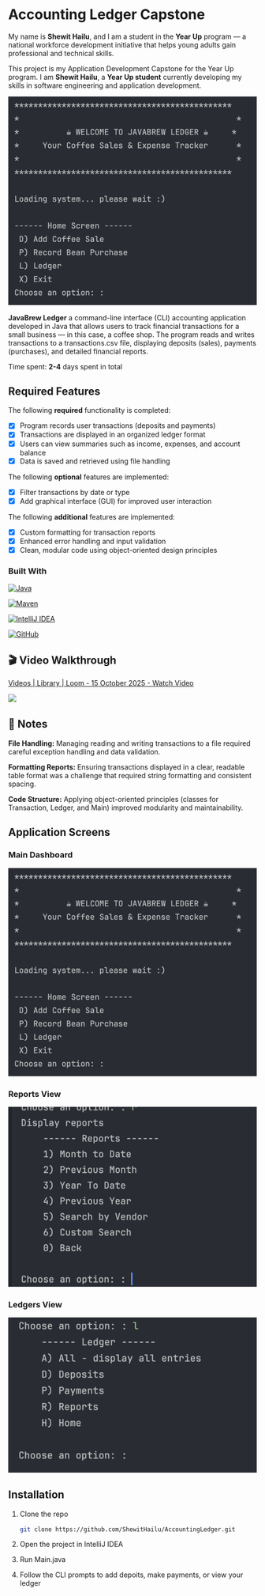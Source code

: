 # Accounting Ledger Capstone

My name is **Shewit Hailu**, and I am a student in the **Year Up** program — a national workforce development initiative that helps young adults gain professional and technical skills.

This project is my Application Development Capstone for the Year Up program. I am **Shewit Hailu**, a **Year Up student** currently developing my skills in software engineering and application development.

![Accounting Ledger Screenshot](images/screen.png)

**JavaBrew Ledger** a command-line interface (CLI) accounting application developed in Java that allows users to track financial transactions for a small business — in this case, a coffee shop. The program reads and writes transactions to a transactions.csv file, displaying deposits (sales), payments (purchases), and detailed financial reports.


Time spent: **2-4** days spent in total

## Required Features

The following **required** functionality is completed:

- [x] Program records user transactions (deposits and payments)
- [x] Transactions are displayed in an organized ledger format
- [x] Users can view summaries such as income, expenses, and account balance
- [x] Data is saved and retrieved using file handling

The following **optional** features are implemented:

- [x] Filter transactions by date or type
- [x] Add graphical interface (GUI) for improved user interaction

The following **additional** features are implemented:

- [x] Custom formatting for transaction reports
- [x] Enhanced error handling and input validation
- [x] Clean, modular code using object-oriented design principles

### Built With

[![Java][Java.com]][Java-url]


[![Maven][Maven.apache.org]][Maven-url]


[![IntelliJ IDEA][IntelliJ.com]][IntelliJ-url]


[![GitHub][GitHub.com]][GitHub-url]


[Java.com]: https://img.shields.io/badge/Java-ED8B00?style=for-the-badge&logo=openjdk&logoColor=white
[Java-url]: https://www.java.com/


[Maven.apache.org]: https://img.shields.io/badge/Maven-C71A36?style=for-the-badge&logo=apachemaven&logoColor=white
[Maven-url]: https://maven.apache.org/


[IntelliJ.com]: https://img.shields.io/badge/IntelliJ_IDEA-000000?style=for-the-badge&logo=intellij-idea&logoColor=white
[IntelliJ-url]: https://www.jetbrains.com/idea/


[GitHub.com]: https://img.shields.io/badge/GitHub-181717?style=for-the-badge&logo=github&logoColor=white
[GitHub-url]: https://github.com/



## 🎬 Video Walkthrough
<div>
    <a href="https://www.loom.com/share/0009564a5f944772b84eef622f7dd7b3">
      <p>Videos | Library | Loom - 15 October 2025 - Watch Video</p>
    </a>
    <a href="https://www.loom.com/share/0009564a5f944772b84eef622f7dd7b3">
      <img style="max-width:300px;" src="https://cdn.loom.com/sessions/thumbnails/0009564a5f944772b84eef622f7dd7b3-0e1d31d9ca0c7306-full-play.gif">
    </a>
  </div>




## 📝 Notes

**File Handling:** Managing reading and writing transactions to a file required careful exception handling and data validation.

**Formatting Reports:** Ensuring transactions displayed in a clear, readable table format was a challenge that required string formatting and consistent spacing.

**Code Structure:** Applying object-oriented principles (classes for Transaction, Ledger, and Main) improved modularity and maintainability.


## Application Screens

### Main Dashboard
![Accounting Ledger Screenshot](images/screen.png)

### Reports View
![Accounting Ledger Screenshot](images/pic1.png)

### Ledgers View
![Accounting Ledger Screenshot](images/pic2.png)


## Installation

1. Clone the repo
   ```sh
   git clone https://github.com/ShewitHailu/AccountingLedger.git

2. Open the project in IntelliJ IDEA
   
3. Run Main.java
4. Follow the CLI prompts to add depoits, make payments, or view your ledger
